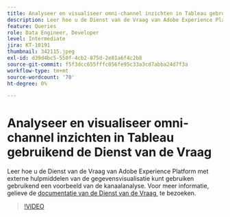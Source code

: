 ```yaml
---
title: Analyseer en visualiseer omni-channel inzichten in Tableau gebruikend de Dienst van de Vraag
description: Leer hoe u de Dienst van de Vraag van Adobe Experience Platform met externe hulpmiddelen van de gegevensvisualisatie kunt gebruiken gebruikend een voorbeeld van de kanaalanalyse.
feature: Queries
role: Data Engineer, Developer
level: Intermediate
jira: KT-10191
thumbnail: 342115.jpeg
exl-id: d39d4bc5-550f-4cb2-875d-2e81a6f4c2b8
source-git-commit: f5f3dcc655fffc056fe95c33a3cd7abba24d7f3a
workflow-type: tm+mt
source-wordcount: '70'
ht-degree: 0%

---
```


# Analyseer en visualiseer omni-channel inzichten in Tableau gebruikend de Dienst van de Vraag

Leer hoe u de Dienst van de Vraag van Adobe Experience Platform met externe hulpmiddelen van de gegevensvisualisatie kunt gebruiken gebruikend een voorbeeld van de kanaalanalyse. Voor meer informatie, gelieve de [&#x200B; documentatie van de Dienst van de Vraag &#x200B;](https://experienceleague.adobe.com/nl/docs/experience-platform/query/home) te bezoeken.

>[!VIDEO](https://video.tv.adobe.com/v/342115?learn=on&enablevpops)
